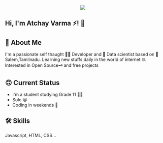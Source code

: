 

 


<p align="center">
  <img src="https://media.giphy.com/media/JFKRf4sXThfUPsvwmn/giphy.gif" />
   
</p>

##  Hi, I'm Atchay Varma ⚡! 👋

## 🚀 About Me
I'm a passionate self thaught 🧑‍💻 Developer and 📅 Data scientist based on 📍Salem,Tamilnadu. Learning new stuffs daily in the world of internet 🌐.
Interested in Open Source🗝️ and free projects

## 🙃 Current Status
* I'm a student studying Grade 11 👨‍🎓
* Solo 😵 
* Coding in weekends 🙂

## 🛠 Skills
Javascript, HTML, CSS...
